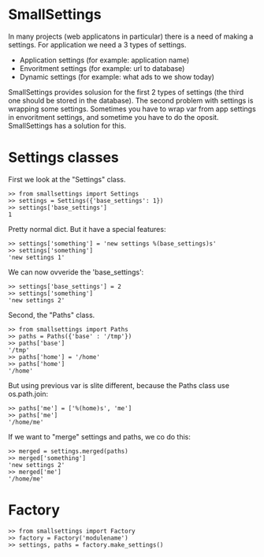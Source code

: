 SmallSettings
=============

In many projects (web applicatons in particular) there is a need of making a settings. For application we need a 3 types of settings.
* Application settings (for example: application name)
* Envoritment settings (for example: url to database)
* Dynamic settings (for example: what ads to we show today)

SmallSettings provides solusion for the first 2 types of settings (the third one should be stored in the database).
The second problem with settings is wrapping some settings. Sometimes you have to wrap var from app settings in envoritment settings, and sometime you have to do the oposit. SmallSettings has a solution for this.

Settings classes
========
First we look at the "Settings" class.

    >> from smallsettings import Settings
    >> settings = Settings({'base_settings': 1})
    >> settings['base_settings']
    1

Pretty normal dict. But it have a special features:

    >> settings['something'] = 'new settings %(base_settings)s'
    >> settings['something']
    'new settings 1'

We can now ovveride the 'base_settings':

    >> settings['base_settings'] = 2
    >> settings['something']
    'new settings 2'

Second, the "Paths" class.

    >> from smallsettings import Paths
    >> paths = Paths({'base' : '/tmp'})
    >> paths['base']
    '/tmp'
    >> paths['home'] = '/home'
    >> paths['home']
    '/home'

But using previous var is slite different, because the Paths class use os.path.join:

    >> paths['me'] = ['%(home)s', 'me']
    >> paths['me']
    '/home/me'

If we want to "merge" settings and paths, we co do this:

    >> merged = settings.merged(paths)
    >> merged['something']
    'new settings 2'
    >> merged['me']
    '/home/me'

Factory
=======
    >> from smallsettings import Factory
    >> factory = Factory('modulename')
    >> settings, paths = factory.make_settings()

